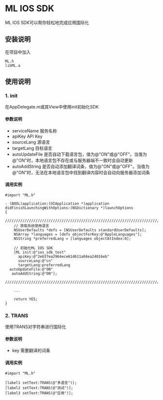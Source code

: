 ML IOS SDK
=============

ML IOS SDK可以帮你轻松地完成应用国际化

安装说明
--------

在项目中加入

    ML.h
    libML.a

使用说明
--------

### 1. init

在AppDelegate.m或其View中使用init初始化SDK

#### 参数说明

* serviceName  服务名称
* apiKey  API Key
* sourceLang  源语言
* targetLang  目标语言
* autoUpdateFile  是否自动下载语言包，值为@"ON"或@"OFF"。当值为@"ON"时，本地语言包不存在或与服务器端不一致时会自动更新
* autoAddString  是否自动添加翻译词条，值为@"ON"或@"OFF"。当值为@"ON"时，无法在本地语言包中找到翻译内容时会自动向服务器添加词条

#### 调用实例

    #import "ML.h"
    
    - (BOOL)application:(UIApplication *)application didFinishLaunchingWithOptions:(NSDictionary *)launchOptions
	{
		///////////////////////////////////////////////////////////////////////////////
		// 获取系统使用语言
		NSUserDefaults *defs = [NSUserDefaults standardUserDefaults];
		NSArray *languages = [defs objectForKey:@"AppleLanguages"];
		NSString *preferredLang = [languages objectAtIndex:0];
		
		// 初始化ML IOS SDK
		[ML init:@"ios_sdk_test" 
		  apiKey:@"2e637ea2964ece61d611a04ea24016eb" 
	      sourceLang:@"cn" 
	      targetLang:preferredLang
	  autoUpdateFile:@"ON"
	   autoAddString:@"ON"];
		///////////////////////////////////////////////////////////////////////////////
		
		...
		
		return YES;
	}

### 2. TRANS

使用TRANS对字符串进行国际化

#### 参数说明

* key  需要翻译的词条

#### 调用实例

	#import "ML.h"
	
	[label1 setText:TRANS(@"多语言")];
    [label2 setText:TRANS(@"测试")];
    [label3 setText:TRANS(@"应用")];


